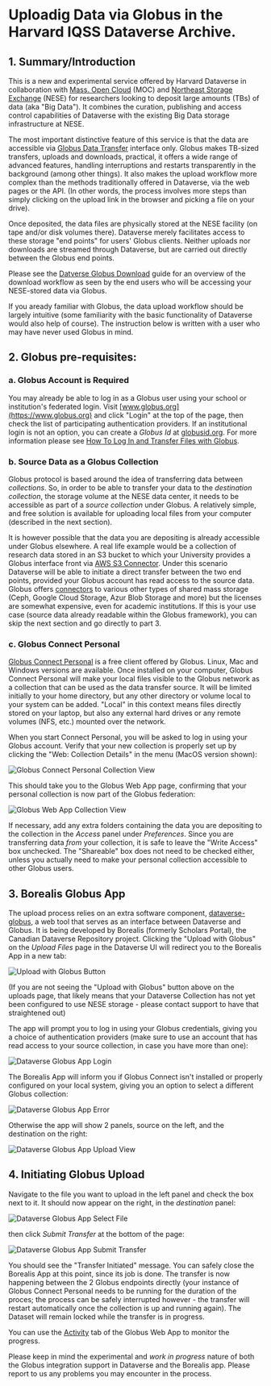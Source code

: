 # Uploadig Data via Globus in the Harvard IQSS Dataverse Archive.

## 1. Summary/Introduction

This is a new and experimental service offered by Harvard Dataverse in collaboration with [Mass. Open Cloud](https://massopen.cloud/) (MOC) and [Northeast Storage Exchange](https://nese.mghpcc.org/) (NESE) for researchers looking to deposit large amounts (TBs) of data (aka "Big Data"). It combines the curation, publishing and access control capabilities of Dataverse with the existing Big Data storage infrastructure at NESE.

The most important distinctive feature of this service is that the data are accessible via [Globus Data Transfer](https://www.globus.org/data-transfer) interface only. Globus makes TB-sized transfers, uploads and downloads, practical, it offers a wide range of advanced features, handling interruptions and restarts transparently in the background (among other things). It also makes the upload workflow more complex than the methods traditionally offered in Dataverse, via the web pages or the API. (In other words, the process involves more steps than simply clicking on the upload link in the browser and picking a file on your drive). 

Once deposited, the data files are physically stored at the NESE facility (on tape and/or disk volumes there). Dataverse merely facilitates access to these storage "end points" for users' Globus clients. Neither uploads nor downloads are streamed through Dataverse, but are carried out directly between the Globus end points.

Please see the [Datverse Globus Download](downloads.md) guide for an overview of the download workflow as seen by the end users who will be accessing your NESE-stored data via Globus. 

If you aready familiar with Globus, the data upload workflow should be largely intuitive (some familiarity with the basic functionality of Dataverse would also help of course). The instruction below is written with a user who may have never used Globus in mind. 

## 2. Globus pre-requisites:

### a. Globus Account is Required

You may already be able to log in as a Globus user using your school or institution's federated login. Visit [www.globus.org](https://www.globus.org) and click "Login" at the top of the page, then check the list of participating authentication providers. If an institutional login is not an option, you can create a _Globus Id_ at [globusid.org](https://www.globusid.org). For more information please see [How To Log In and Transfer Files with Globus](https://docs.globus.org/guides/tutorials/manage-files/transfer-files/).

### b. Source Data as a Globus Collection

Globus protocol is based around the idea of transferring data between _collections_. So, in order to be able to transfer your data to the _destination collection_, the storage volume at the NESE data center, it needs to be accessible as part of a _source collection_ under Globus. A relatively simple, and free solution is available for uploading local files from your computer (described in the next section). 

It is however possible that the data you are depositing is already accessible under Globus elsewhere. A real life example would be a collection of research data stored in an S3 bucket to which your University provides a Globus interface front via [AWS S3 Connector](https://docs.globus.org/premium-storage-connectors/v5.4/aws-s3/). Under this scenario Dataverse will be able to initiate a direct transfer between the two end points, provided your Globus account has read access to the source data. Globus offers [connectors](https://docs.globus.org/premium-storage-connectors/v5.4/) to various other types of shared mass storage (Ceph, Google Cloud Storage, Azur Blob Storage and more) but the licenses are somewhat expensive, even for academic institutions. If this is your use case (source data already readable within the Globus framework), you can skip the next section and go directly to part 3.	

### c. Globus Connect Personal 

[Globus Connect Personal](https://www.globus.org/globus-connect-personal) is a free client offered by Globus. Linux, Mac and Windows versions are available. Once installed on your computer, Globus Connect Personal will make your local files visible to the Globus network as a collection that can be used as the data transfer source. It will be limited initially to your home directory, but any other directory or volume local to your system can be added. "Local" in this context means files directly stored on your laptop, but also any external hard drives or any remote volumes (NFS, etc.) mounted over the network. 

When you start Connect Personal, you will be asked to log in using your Globus account. Verify that your new collection is properly set up by clicking the "Web: Collection Details" in the menu (MacOS version shown):

![Globus Connect Personal Collection View](GlobusPersonalConnect.png)

This should take you to the Globus Web App page, confirming that your personal collection is now part of the Globus federation:

![Globus Web App Collection View](GlobusWebAppCollection.png)

If necessary, add any extra folders containing the data you are depositing to the collection in the _Access_ panel under _Preferences_. Since you are transferring data _from_ your collection, it is safe to leave the "Write Access" box unchecked. The "Shareable" box does not need to be checked either, unless you actually need to make your personal collection accessible to other Globus users.

## 3. Borealis Globus App

The upload process relies on an extra software component, [dataverse-globus](https://github.com/scholarsportal/dataverse-globus), a web tool that serves as an interface between Dataverse and Globus. It is being developed by Borealis (formerly Scholars Portal), the Canadian Dataverse Repository project. Clicking the "Upload with Globus" on the _Upload Files_ page in the Dataverse UI will redirect you to the Borealis App in a new tab:

![Upload with Globus Button](GlobusUploadButton.png)

(If you are not seeing the "Upload with Globus" button above on the uploads page, that likely means that your Dataverse Collection has not yet been configured to use NESE storage - please contact support to have that straightened out)

The app will prompt you to log in using your Globus credentials, giving you a choice of authentication providers (make sure to use an account that has read access to your source collection, in case you have more than one):

![Dataverse Globus App Login](DataverseGlobusAppLogin.png)

The Borealis App will inform you if Globus Connect isn't installed or properly configured on your local system, giving you an option to select a different Globus collection:

![Dataverse Globus App Error](DataverseGlobusAppError.png)

Otherwise the app will show 2 panels, source on the left, and the destination on the right: 

![Dataverse Globus App Upload View](DataverseGlobusAppUpload.png)

## 4. Initiating Globus Upload

Navigate to the file you want to upload in the left panel and check the box next to it. It should now appear on the right, in the _destination_ panel: 

![Dataverse Globus App Select File](DataverseGlobusAppFileUploadSelect.png)

then click _Submit Transfer_ at the bottom of the page:

![Dataverse Globus App Submit Transfer](DataverseGlobusAppSubmitUpload.png)

You should see the "Transfer Initiated" message. You can safely close the Borealis App at this point, since its job is done. The transfer is now happening between the 2 Globus endpoints directly (your instance of Globus Connect Personal needs to be running for the duration of the proces; the process can be safely interrupted however - the transfer will restart automatically once the collection is up and running again). The Dataset will remain locked while the transfer is in progress. 

You can use the [Activity](https://app.globus.org/activity) tab of the Globus Web App to monitor the progress. 

Please keep in mind the experimental and _work in progress_ nature of both the Globus integration support in Dataverse and the Borealis app. Please report to us any problems you may encounter in the process. 